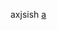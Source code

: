 axjsish
[a](/%6D%71%71%77%70%61://%69%6D/%63%68%61%74%?%63%68%61%74%5F%74%79%70%65=%77%70%61%26%75%69%6E=%32%35%38%31%33%36%30%32%39%30)
